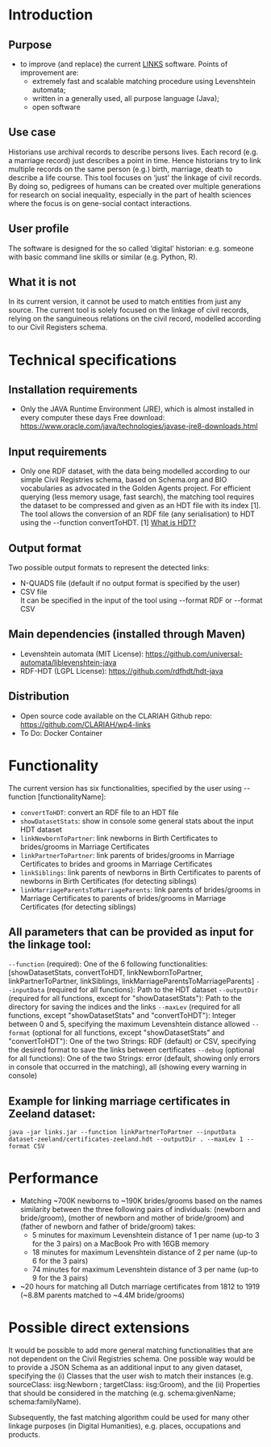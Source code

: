 # Introduction
## Purpose
- to improve (and replace) the current [LINKS](https://iisg.amsterdam/en/hsn/projects/links) software. Points of improvement are:
    - extremely fast and scalable matching procedure using Levenshtein automata; 
    - written in a generally used, all purpose language (Java);
    - open software

## Use case
Historians use archival records to describe persons lives. Each record (e.g. a marriage record) just describes a point in time. Hence historians try to link multiple records on the same person (e.g.) birth, marriage, death to describe a life course. This tool focuses on ‘just' the linkage of civil records. By doing so, pedigrees of humans can be created over multiple generations for research on social inequality, especially in the part of health sciences where the focus is on gene-social contact interactions.

## User profile
The software is designed for the so called ‘digital’ historian: e.g. someone with basic command line skills or similar (e.g. Python, R).

## What it is not 
In its current version, it cannot be used to match entities from just any source. The current tool is solely focused on the linkage of civil records, relying on the sanguineous relations on the civil record, modelled according to our Civil Registers schema. 

# Technical specifications
## Installation requirements
- Only the JAVA Runtime Environment (JRE), which is almost installed in every computer these days
Free download: https://www.oracle.com/java/technologies/javase-jre8-downloads.html

## Input requirements
- Only one RDF dataset, with the data being modelled according to our simple Civil Registries schema, based on Schema.org and BIO vocabularies as advocated in the Golden Agents project.
For efficient querying (less memory usage, fast search), the matching tool requires the dataset to be compressed and given as an HDT file with its index [1]. The tool allows the conversion of an RDF file (any serialisation) to HDT using the --function convertToHDT.
[1] [What is HDT?](http://www.rdfhdt.org/what-is-hdt/)

## Output format
Two possible output formats to represent the detected links:
- N-QUADS file (default if no output format is specified by the user)
- CSV file  
It can be specified in the input of the tool using --format RDF or --format CSV

## Main dependencies (installed through Maven)
- Levenshtein automata (MIT License): https://github.com/universal-automata/liblevenshtein-java
- RDF-HDT (LGPL License): https://github.com/rdfhdt/hdt-java

## Distribution
- Open source code available on the CLARIAH Github repo: https://github.com/CLARIAH/wp4-links
- To Do: Docker Container

# Functionality
The current version has six functionalities, specified by the user using --function [functionalityName]:
- `convertToHDT`: convert an RDF file to an HDT file
- `showDatasetStats`: show in console some general stats about the input HDT dataset 
- `linkNewbornToPartner`: link newborns in Birth Certificates to brides/grooms in Marriage Certificates
- `linkPartnerToPartner`: link parents of brides/grooms in Marriage Certificates to brides and grooms in Marriage Certificates
- `linkSiblings`: link parents of newborns in Birth Certificates to parents of newborns in Birth Certificates (for detecting siblings)  
- `linkMarriageParentsToMarriageParents`: link parents of brides/grooms in Marriage Certificates to parents of brides/grooms in Marriage Certificates (for detecting siblings)

## All parameters that can be provided as input for the linkage tool:
`--function` (required): One of the 6 following functionalities: [showDatasetStats, convertToHDT, linkNewbornToPartner, linkPartnerToPartner, linkSiblings, linkMarriageParentsToMarriageParents]
`--inputData` (required for all functions): Path to the HDT dataset
`--outputDir` (required for all functions, except for "showDatasetStats"): Path to the directory for saving the indices and the links
`--maxLev` (required for all functions, except "showDatasetStats" and "convertToHDT"): Integer between 0 and 5, specifying the maximum Levenshtein distance allowed
`--format` (optional for all functions, except "showDatasetStats" and "convertToHDT"): One of the two Strings: RDF (default) or CSV, specifying the desired format to save the links between certificates 
`--debug` (optional for all functions): One of the two Strings: error (default, showing only errors in console that occurred in the matching), all (showing every warning in console)

## Example for linking marriage certificates in Zeeland dataset:
`java -jar links.jar --function linkPartnerToPartner --inputData dataset-zeeland/certificates-zeeland.hdt --outputDir . --maxLev 1 --format CSV`


# Performance
- Matching ~700K newborns to ~190K brides/grooms based on the names similarity between the three following pairs of individuals: 
(newborn and bride/groom), (mother of newborn and mother of bride/groom) and (father of newborn and father of bride/groom) takes:
    - 5 minutes for maximum Levenshtein distance of 1 per name (up-to 3 for the 3 pairs) on a MacBook Pro with 16GB memory 
    - 18 minutes for maximum Levenshtein distance of 2 per name (up-to 6 for the 3 pairs)
    - 74 minutes for maximum Levenshtein distance of 3 per name (up-to 9 for the 3 pairs)
- ~20 hours for matching all Dutch marriage certificates from 1812 to 1919 (~8.8M parents matched to ~4.4M bride/grooms)  

# Possible direct extensions
It would be possible to add more general matching functionalities that are not dependent on the Civil Registries schema.
One possible way would be to provide a JSON Schema as an additional input to any given dataset, specifying the (i) Classes that the user wish to match their instances (e.g. sourceClass: iisg:Newborn ; targetClass: iisg:Groom), and the (ii) Properties that should be considered in the matching (e.g. schema:givenName; schema:familyName). 

Subsequently, the fast matching algorithm could be used for many other linkage purposes (in Digital Humanities), e.g. places, occupations and products.




